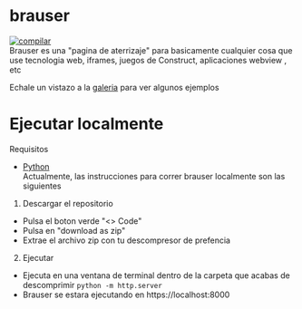 # brauser
<a href="https://github.com/Luarpri/brauser/actions/workflows/pages/pages-build-deployment/"><img src="https://github.com/Luarpri/brauser/actions/workflows/pages/pages-build-deployment/badge.svg" alt="compilar"></a><br>
Brauser es una "pagina de aterrizaje" para basicamente cualquier cosa que use tecnologia web, iframes, juegos de Construct, aplicaciones webview , etc<br>

Echale un vistazo a la [galeria](https://github.com/luarpri/brauser/gallery/GALLERY.md) para ver algunos ejemplos

# Ejecutar localmente
Requisitos
- [Python](https://www.python.org/downloads/)<br>
Actualmente, las instrucciones para correr brauser localmente son las siguientes
1. Descargar el repositorio<br>
- Pulsa el boton verde "<> Code"
- Pulsa en "download as zip"
- Extrae el archivo zip con tu descompresor de prefencia<br>
2. Ejecutar
- Ejecuta en una ventana de terminal dentro de la carpeta que acabas de descomprimir `python -m http.server`
- Brauser se estara ejecutando en https://localhost:8000
